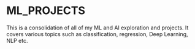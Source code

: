 # ML_PROJECTS
This is a consolidation of all of my ML and AI exploration and projects. It covers various topics such as classification, regression, Deep Learning, NLP etc.
